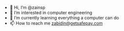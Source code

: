 - 👋 Hi, I’m @zainsp
- 👀 I’m interested in computer engineering
- 🌱 I’m currently learning everything a computer can do
- 📫 How to reach me zabidin@getsafepay.com

<!---
zainsp/zainsp is a ✨ special ✨ repository because its `README.md` (this file) appears on your GitHub profile.
You can click the Preview link to take a look at your changes.
--->

